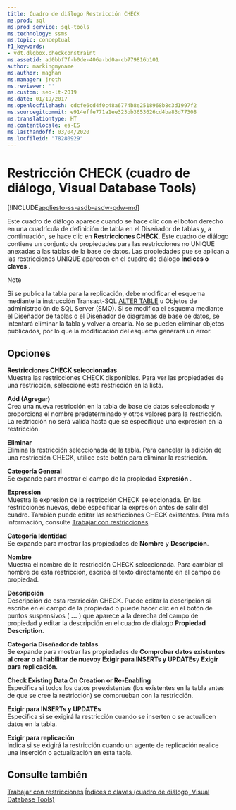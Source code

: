 ```yaml
---
title: Cuadro de diálogo Restricción CHECK
ms.prod: sql
ms.prod_service: sql-tools
ms.technology: ssms
ms.topic: conceptual
f1_keywords:
- vdt.dlgbox.checkconstraint
ms.assetid: ad0bbf7f-b0de-406a-bd0a-cb779816b101
author: markingmyname
ms.author: maghan
ms.manager: jroth
ms.reviewer: ''
ms.custom: seo-lt-2019
ms.date: 01/19/2017
ms.openlocfilehash: cdcfe6cd4f0c48a6774b8e2518968b8c3d1997f2
ms.sourcegitcommit: e914effe771a1ee323bb3653626cd4ba83d77308
ms.translationtype: HT
ms.contentlocale: es-ES
ms.lasthandoff: 03/04/2020
ms.locfileid: "78280929"
---
```

# <a name="check-constraint-dialog-box-visual-database-tools"></a>Restricción CHECK (cuadro de diálogo, Visual Database Tools)

[!INCLUDE[appliesto-ss-asdb-asdw-pdw-md](../../includes/appliesto-ss-asdb-asdw-pdw-md.md)]

Este cuadro de diálogo aparece cuando se hace clic con el botón derecho en una cuadrícula de definición de tabla en el Diseñador de tablas y, a continuación, se hace clic en **Restricciones CHECK**. Este cuadro de diálogo contiene un conjunto de propiedades para las restricciones no UNIQUE anexadas a las tablas de la base de datos. Las propiedades que se aplican a las restricciones UNIQUE aparecen en el cuadro de diálogo **Índices o claves** .  
  
> [!NOTE]  
> Si se publica la tabla para la replicación, debe modificar el esquema mediante la instrucción Transact-SQL [ALTER TABLE](../../t-sql/statements/alter-table-transact-sql.md) u Objetos de administración de SQL Server (SMO). Si se modifica el esquema mediante el Diseñador de tablas o el Diseñador de diagramas de base de datos, se intentará eliminar la tabla y volver a crearla. No se pueden eliminar objetos publicados, por lo que la modificación del esquema generará un error.  
  
## <a name="options"></a>Opciones

**Restricciones CHECK seleccionadas**  
Muestra las restricciones CHECK disponibles. Para ver las propiedades de una restricción, seleccione esta restricción en la lista.  
  
**Add (Agregar)**  
Crea una nueva restricción en la tabla de base de datos seleccionada y proporciona el nombre predeterminado y otros valores para la restricción. La restricción no será válida hasta que se especifique una expresión en la restricción.  
  
**Eliminar**  
Elimina la restricción seleccionada de la tabla. Para cancelar la adición de una restricción CHECK, utilice este botón para eliminar la restricción.  
  
**Categoría General**  
Se expande para mostrar el campo de la propiedad **Expresión** .  
  
**Expression**  
Muestra la expresión de la restricción CHECK seleccionada. En las restricciones nuevas, debe especificar la expresión antes de salir del cuadro. También puede editar las restricciones CHECK existentes. Para más información, consulte [Trabajar con restricciones](https://msdn.microsoft.com/637098af-2567-48f8-90f4-b41df059833e).  
  
**Categoría Identidad**  
Se expande para mostrar las propiedades de **Nombre** y **Descripción**.  
  
**Nombre**  
Muestra el nombre de la restricción CHECK seleccionada. Para cambiar el nombre de esta restricción, escriba el texto directamente en el campo de propiedad.  
  
**Descripción**  
Descripción de esta restricción CHECK. Puede editar la descripción si escribe en el campo de la propiedad o puede hacer clic en el botón de puntos suspensivos ( **...** ) que aparece a la derecha del campo de propiedad y editar la descripción en el cuadro de diálogo **Propiedad Description**.  
  
**Categoría Diseñador de tablas**  
Se expande para mostrar las propiedades de **Comprobar datos existentes al crear o al habilitar de nuevo**y **Exigir para INSERTs y UPDATEs**y **Exigir para replicación**.  
  
**Check Existing Data On Creation or Re-Enabling**  
Especifica si todos los datos preexistentes (los existentes en la tabla antes de que se cree la restricción) se comprueban con la restricción.  
  
**Exigir para INSERTs y UPDATEs**  
Especifica si se exigirá la restricción cuando se inserten o se actualicen datos en la tabla.  
  
**Exigir para replicación**  
Indica si se exigirá la restricción cuando un agente de replicación realice una inserción o actualización en esta tabla.  
  
## <a name="see-also"></a>Consulte también

[Trabajar con restricciones](https://msdn.microsoft.com/637098af-2567-48f8-90f4-b41df059833e)
[Índices o claves (cuadro de diálogo, Visual Database Tools)](../../ssms/visual-db-tools/indexes-keys-dialog-box-visual-database-tools.md)
